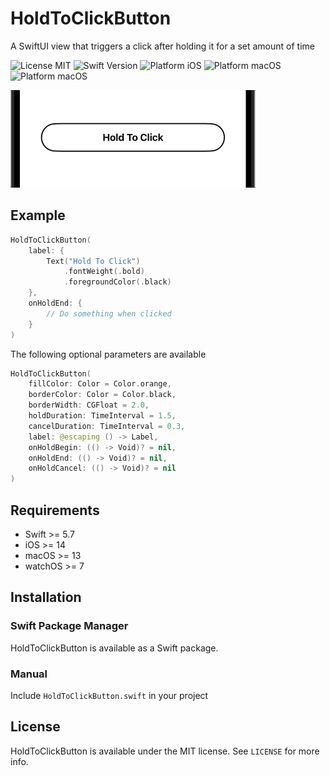 # HoldToClickButton

A SwiftUI view that triggers a click after holding it for a set amount of time

![License MIT](https://img.shields.io/badge/License-MIT-brightgreen.svg) 
![Swift Version](https://img.shields.io/badge/Swift-5.7-lightgrey.svg)
![Platform iOS](https://img.shields.io/badge/Platform-iOS-lightgrey.svg)
![Platform macOS](https://img.shields.io/badge/Platform-macOS-lightgrey.svg)
![Platform macOS](https://img.shields.io/badge/Platform-watchOS-lightgrey.svg)

![Example](example.gif)

## Example

```swift
HoldToClickButton(
    label: {
        Text("Hold To Click")
            .fontWeight(.bold)
            .foregroundColor(.black)
    },
    onHoldEnd: {
        // Do something when clicked
    }
)
```

The following optional parameters are available

```swift
HoldToClickButton(
    fillColor: Color = Color.orange,
    borderColor: Color = Color.black,
    borderWidth: CGFloat = 2.0,
    holdDuration: TimeInterval = 1.5,
    cancelDuration: TimeInterval = 0.3,
    label: @escaping () -> Label,
    onHoldBegin: (() -> Void)? = nil,
    onHoldEnd: (() -> Void)? = nil,
    onHoldCancel: (() -> Void)? = nil
)
```

## Requirements
- Swift >= 5.7
- iOS >= 14
- macOS >= 13
- watchOS >= 7

## Installation

### Swift Package Manager

HoldToClickButton is available as a Swift package.

### Manual

Include `HoldToClickButton.swift` in your project

## License

HoldToClickButton is available under the MIT license. See `LICENSE` for more info.
